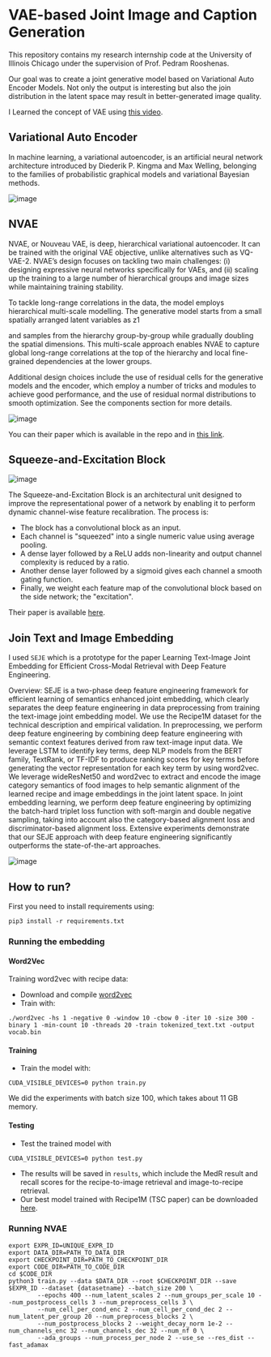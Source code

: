 # VAE-based Joint Image and Caption Generation

This repository contains my research internship code at the University of Illinois Chicago under the supervision of Prof. Pedram Rooshenas.

Our goal was to create a joint generative model based on Variational Auto Encoder Models. Not only the output is interesting but also the join distribution in the 
latent space may result in better-generated image quality.

I Learned the concept of VAE using <a href="https://www.google.com/url?sa=t&rct=j&q=&esrc=s&source=video&cd=&cad=rja&uact=8&ved=2ahUKEwid6IKdiIr5AhVw57sIHSHJCNIQtwJ6BAgLEAI&url=https%3A%2F%2Fwww.youtube.com%2Fwatch%3Fv%3DuaaqyVS9-rM&usg=AOvVaw2UmuS4u7uWek7o7Kg7Gb8f">
this video</a>.

## Variational Auto Encoder

In machine learning, a variational autoencoder, is an artificial neural network architecture introduced by Diederik P. Kingma and Max Welling,
belonging to the families of probabilistic graphical models and variational Bayesian methods.

![image](https://user-images.githubusercontent.com/50926437/180223287-e7edbcc4-8fe2-4ce3-8879-cc95d9432ce1.png)


## NVAE
NVAE, or Nouveau VAE, is deep, hierarchical variational autoencoder. It can be trained with the original VAE objective, unlike alternatives such as VQ-VAE-2. NVAE’s design focuses on tackling two main challenges: (i) designing expressive neural networks specifically for VAEs, and (ii) scaling up the training to a large number of hierarchical groups and image sizes while maintaining training stability.

To tackle long-range correlations in the data, the model employs hierarchical multi-scale modelling. The generative model starts from a small spatially arranged latent variables as z1

and samples from the hierarchy group-by-group while gradually doubling the spatial dimensions. This multi-scale approach enables NVAE to capture global long-range correlations at the top of the hierarchy and local fine-grained dependencies at the lower groups.

Additional design choices include the use of residual cells for the generative models and the encoder, which employ a number of tricks and modules to achieve good performance, and the use of residual normal distributions to smooth optimization. See the components section for more details.

![image](https://user-images.githubusercontent.com/50926437/180224019-e2028c91-a590-4c41-99c0-e42429299c01.png)


You can their paper which is available in the repo and in <a href="https://arxiv.org/pdf/2007.03898v3.pdf">this link</a>.



## Squeeze-and-Excitation Block
![image](https://user-images.githubusercontent.com/50926437/180224398-e00bc6da-c5e8-4f1c-85e1-746b6a50d758.png)

The Squeeze-and-Excitation Block is an architectural unit designed to improve the representational power of a network by enabling it to perform dynamic channel-wise feature recalibration. The process is:

* The block has a convolutional block as an input.
* Each channel is "squeezed" into a single numeric value using average pooling.
* A dense layer followed by a ReLU adds non-linearity and output channel complexity is reduced by a ratio.
* Another dense layer followed by a sigmoid gives each channel a smooth gating function.
* Finally, we weight each feature map of the convolutional block based on the side network; the "excitation".

Their paper is available <a href="https://arxiv.org/abs/1709.01507v4">here</a>.

## Join Text and Image Embedding
I used `SEJE` which is a prototype for the paper Learning Text-Image Joint Embedding for Efficient Cross-Modal Retrieval with Deep Feature Engineering.

Overview: SEJE is a two-phase deep feature engineering framework for efficient learning of semantics enhanced joint embedding, which clearly separates the deep feature engineering in data preprocessing from training the text-image joint embedding model. We use the Recipe1M dataset for the technical description and empirical validation. In preprocessing, we perform deep feature engineering by combining deep feature engineering with semantic context features derived from raw text-image input data. We leverage LSTM to identify key terms, deep NLP models from the BERT family, TextRank, or TF-IDF to produce ranking scores for key terms before generating the vector representation for each key term by using word2vec. We leverage wideResNet50 and word2vec to extract and encode the image category semantics of food images to help semantic alignment of the learned recipe and image embeddings in the joint latent space. In joint embedding learning, we perform deep feature engineering by optimizing the batch-hard triplet loss function with soft-margin and double negative sampling, taking into account also the category-based alignment loss and discriminator-based alignment loss. Extensive experiments demonstrate that our SEJE approach with deep feature engineering significantly outperforms the state-of-the-art approaches.

![image](https://user-images.githubusercontent.com/50926437/180224937-9490dd59-8d93-4e4f-a49a-91d393caf431.png)


## How to run?

First you need to install requirements using:
```
pip3 install -r requirements.txt
```

### Running the embedding

#### Word2Vec
Training word2vec with recipe data:

- Download and compile [word2vec](https://storage.googleapis.com/google-code-archive-source/v2/code.google.com/word2vec/source-archive.zip)
- Train with:

```
./word2vec -hs 1 -negative 0 -window 10 -cbow 0 -iter 10 -size 300 -binary 1 -min-count 10 -threads 20 -train tokenized_text.txt -output vocab.bin
```



#### Training
- Train the model with: 
```
CUDA_VISIBLE_DEVICES=0 python train.py 
```
We did the experiments with batch size 100, which takes about 11 GB memory.



#### Testing
- Test the trained model with
```
CUDA_VISIBLE_DEVICES=0 python test.py
```
- The results will be saved in ```results```, which include the MedR result and recall scores for the recipe-to-image retrieval and image-to-recipe retrieval.
- Our best model trained with Recipe1M (TSC paper) can be downloaded [here](https://drive.google.com/drive/folders/1q4MpqSXr_ZCy2QiBn1XV-B6fFlQFjwSV?usp=sharing).

### Running NVAE
```
export EXPR_ID=UNIQUE_EXPR_ID
export DATA_DIR=PATH_TO_DATA_DIR
export CHECKPOINT_DIR=PATH_TO_CHECKPOINT_DIR
export CODE_DIR=PATH_TO_CODE_DIR
cd $CODE_DIR
python3 train.py --data $DATA_DIR --root $CHECKPOINT_DIR --save $EXPR_ID --dataset {datasetname} --batch_size 200 \
        --epochs 400 --num_latent_scales 2 --num_groups_per_scale 10 --num_postprocess_cells 3 --num_preprocess_cells 3 \
        --num_cell_per_cond_enc 2 --num_cell_per_cond_dec 2 --num_latent_per_group 20 --num_preprocess_blocks 2 \
        --num_postprocess_blocks 2 --weight_decay_norm 1e-2 --num_channels_enc 32 --num_channels_dec 32 --num_nf 0 \
        --ada_groups --num_process_per_node 2 --use_se --res_dist --fast_adamax 
```
